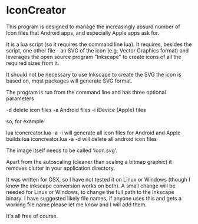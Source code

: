IconCreator
===========

This program is designed to manage the increasingly absurd number of Icon files that Android apps, and especially Apple apps ask for.

It is a lua script (so it requires the command line lua). It requires, besides the script, one other file - an SVG of the icon (e.g. Vector Graphics format) and leverages the open source program "Inkscape" to create icons of all the required sizes from it.

It should not be necessary to use Inkscape to create the SVG the icon is based on, most packages will generate SVG format.

The program is run from the command line and has three optional parameters

-d delete icon files
-a Android files
-i iDevice (Apple) files

so, for example 

lua iconcreator.lua -a -i will generate all icon files for Android and Apple builds
lua iconcreator.lua -a -d will delete all android icon files

The image itself needs to be called 'icon.svg'.

Apart from the autoscaling (cleaner than scaling a bitmap graphic) it removes clutter in your application directory.

It was written for OSX, so I have not tested it on Linux or Windows (though I know the inkscape conversion works on both). A small change will be needed for Linux or Windows, to change the full path to the Inkscape binary. I have suggested likely file names, if anyone uses this and gets a working file name please let me know and I will add them.

It's all free of course.
